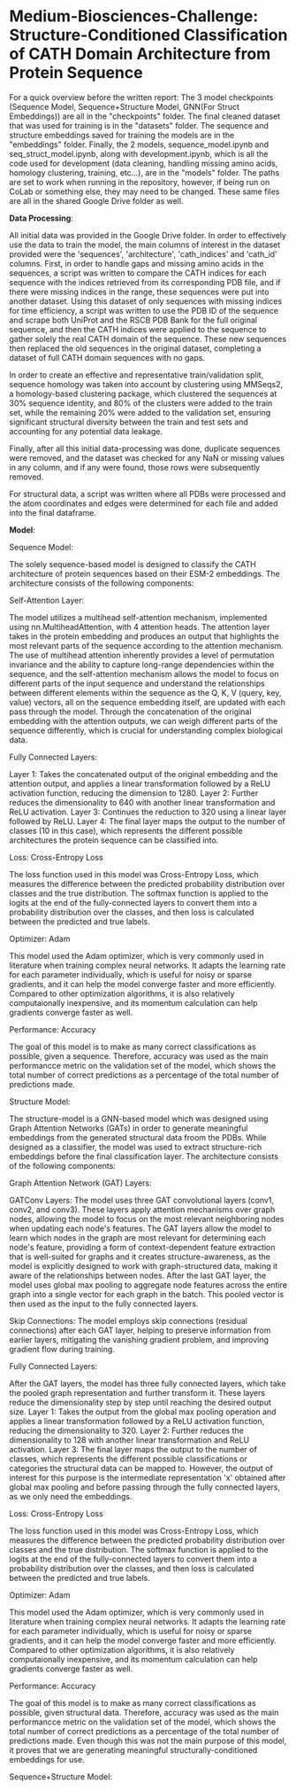 # Medium-Biosciences-Challenge: Structure-Conditioned Classification of CATH Domain Architecture from Protein Sequence

For a quick overview before the written report: The 3 model checkpoints (Sequence Model, Sequence+Structure Model, GNN(For Struct Embeddings)) are all in the "checkpoints" folder. The final cleaned dataset that was used for training is in the "datasets" folder. The sequence and structure embeddings saved for training the models are in the "embeddings" folder. Finally, the 2 models, sequence_model.ipynb and seq_struct_model.ipynb, along with development.ipynb, which is all the code used for development (data cleaning, handling missing amino acids, homology clustering, training, etc...), are in the "models" folder. The paths are set to work when running in the repository, however, if being run on CoLab or something else, they may need to be changed. These same files are all in the shared Google Drive folder as well. 


**Data Processing**:

All initial data was provided in the Google Drive folder. In order to effectively use the data to train the model, the main columns of interest in the dataset provided were the 'sequences', 'architecture', 'cath_indices' and 'cath_id' columns. First, in order to handle gaps and missing amino acids in the sequences, a script was written to compare the CATH indices for each sequence with the indices retrieved from its corresponding PDB file, and if there were missing indices in the range, these sequences were put into another dataset. Using this dataset of only sequences with missing indices for time efficiency, a script was written to use the PDB ID of the sequence and scrape both UniProt and the RSCB PDB Bank for the full original sequence, and then the CATH indices were applied to the sequence to gather solely the real CATH domain of the sequence. These new sequences then replaced the old sequences in the original dataset, completing a dataset of full CATH domain sequences with no gaps.

In order to create an effective and representative train/validation split, sequence homology was taken into account by clustering using MMSeqs2, a homology-based clustering package, which clustered the sequences at 30% sequence identity, and 80% of the clusters were added to the train set, while the remaining 20% were added to the validation set, ensuring significant structural diversity between the train and test sets and accounting for any potential data leakage.

Finally, after all this initial data-processing was done, duplicate sequences were removed, and the dataset was checked for any NaN or missing values in any column, and if any were found, those rows were subsequently removed.

For structural data, a script was written where all PDBs were processed and the atom coordinates and edges were determined for each file and added into the final dataframe. 


**Model**:

Sequence Model: 

The solely sequence-based model is designed to classify the CATH architecture of protein sequences based on their ESM-2 embeddings. The architecture consists of the following components:

Self-Attention Layer:

The model utilizes a multihead self-attention mechanism, implemented using nn.MultiheadAttention, with 4 attention heads. The attention layer takes in the protein embedding and produces an output that highlights the most relevant parts of the sequence according to the attention mechanism. The use of multihead attention inherently provides a level of permutation invariance and the ability to capture long-range dependencies within the sequence, and the self-attention mechanism allows the model to focus on different parts of the input sequence and understand the relationships between different elements within the sequence as the Q, K, V (query, key, value) vectors, all on the sequence embedding itself, are updated with each pass through the model. Through the concatenation of the original embedding with the attention outputs, we can weigh different parts of the sequence differently, which is crucial for understanding complex biological data. 


Fully Connected Layers:

Layer 1: Takes the concatenated output of the original embedding and the attention output, and applies a linear transformation followed by a ReLU activation function, reducing the dimension to 1280.
Layer 2: Further reduces the dimensionality to 640 with another linear transformation and ReLU activation.
Layer 3: Continues the reduction to 320 using a linear layer followed by ReLU.
Layer 4: The final layer maps the output to the number of classes (10 in this case), which represents the different possible architectures the protein sequence can be classified into.


Loss: Cross-Entropy Loss

The loss function used in this model was Cross-Entropy Loss, which measures the difference between the predicted probability distribution over classes and the true distribution. The softmax function is applied to the logits at the end of the fully-connected layers to convert them into a probability distribution over the classes, and then loss is calculated between the predicted and true labels.

Optimizer: Adam

This model used the Adam optimizer, which is very commonly used in literature when training complex neural networks. It adapts the learning rate for each parameter individually, which is useful for noisy or sparse gradients, and it can help the model converge faster and more efficiently. Compared to other optimization algorithms, it is also relatively computaionally inexpensive, and its momentum calculation can help gradients converge faster as well.


Performance: Accuracy 

The goal of this model is to make as many correct classifications as possible, given a sequence. Therefore, accuracy was used as the main performancce metric on the validation set of the model, which shows the total number of correct predictions as a percentage of the total number of predictions made.


Structure Model:

The structure-model is a GNN-based model which was designed using Graph Attention Networks (GATs) in order to generate meaningful embeddings from the generated structural data froom the PDBs. While designed as a classifier, the model was used to extract structure-rich embeddings before the final classification layer. The architecture consists of the following components:

Graph Attention Network (GAT) Layers:

GATConv Layers: The model uses three GAT convolutional layers (conv1, conv2, and conv3). These layers apply attention mechanisms over graph nodes, allowing the model to focus on the most relevant neighboring nodes when updating each node's features. The GAT layers allow the model to learn which nodes in the graph are most relevant for determining each node's feature, providing a form of context-dependent feature extraction that is well-suited for graphs and it creates structure-awareness, as the model is explicitly designed to work with graph-structured data, making it aware of the relationships between nodes. After the last GAT layer, the model uses global max pooling to aggregate node features across the entire graph into a single vector for each graph in the batch. This pooled vector is then used as the input to the fully connected layers.

Skip Connections: The model employs skip connections (residual connections) after each GAT layer, helping to preserve information from earlier layers, mitigating the vanishing gradient problem, and improving gradient flow during training.

Fully Connected Layers:

After the GAT layers, the model has three fully connected layers, which take the pooled graph representation and further transform it. These layers reduce the dimensionality step by step until reaching the desired output size.
Layer 1: Takes the output from the global max pooling operation and applies a linear transformation followed by a ReLU activation function, reducing the dimensionality to 320.
Layer 2: Further reduces the dimensionality to 128 with another linear transformation and ReLU activation.
Layer 3: The final layer maps the output to the number of classes, which represents the different possible classifications or categories the structural data can be mapped to. 
However, the output of interest for this purpose is the intermediate representation 'x' obtained after global max pooling and before passing through the fully connected layers, as we only need the embeddings. 


Loss: Cross-Entropy Loss

The loss function used in this model was Cross-Entropy Loss, which measures the difference between the predicted probability distribution over classes and the true distribution. The softmax function is applied to the logits at the end of the fully-connected layers to convert them into a probability distribution over the classes, and then loss is calculated between the predicted and true labels.

Optimizer: Adam

This model used the Adam optimizer, which is very commonly used in literature when training complex neural networks. It adapts the learning rate for each parameter individually, which is useful for noisy or sparse gradients, and it can help the model converge faster and more efficiently. Compared to other optimization algorithms, it is also relatively computaionally inexpensive, and its momentum calculation can help gradients converge faster as well.

Performance: Accuracy 

The goal of this model is to make as many correct classifications as possible, given structural data. Therefore, accuracy was used as the main performancce metric on the validation set of the model, which shows the total number of correct predictions as a percentage of the total number of predictions made. Even though this was not the main purpose of this model, it proves that we are generating meaningful structurally-conditioned embeddings for use. 


Sequence+Structure Model:












